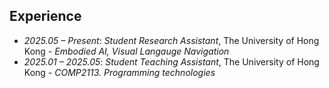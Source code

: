 ## Experience

- *2025.05 – Present*: *Student Research Assistant*, The University of Hong Kong
  *- Embodied AI, Visual Langauge Navigation*
- *2025.01 – 2025.05*: *Student Teaching Assistant*, The University of Hong Kong
  *- COMP2113. Programming technologies*
